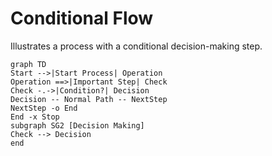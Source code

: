 # Conditional Flow

Illustrates a process with a conditional decision-making step.

```mermaid
graph TD
Start -->|Start Process| Operation
Operation ==>|Important Step| Check
Check -.->|Condition?| Decision
Decision -- Normal Path -- NextStep
NextStep -o End
End -x Stop
subgraph SG2 [Decision Making]
Check --> Decision
end
```
